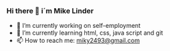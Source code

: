 ### Hi there 👋 i´m Mike Linder



- 🔭 I’m currently working on self-employment
- 🌱 I’m currently learning html, css, java script and git
- 📫 How to reach me: miky2493@gmail.com

